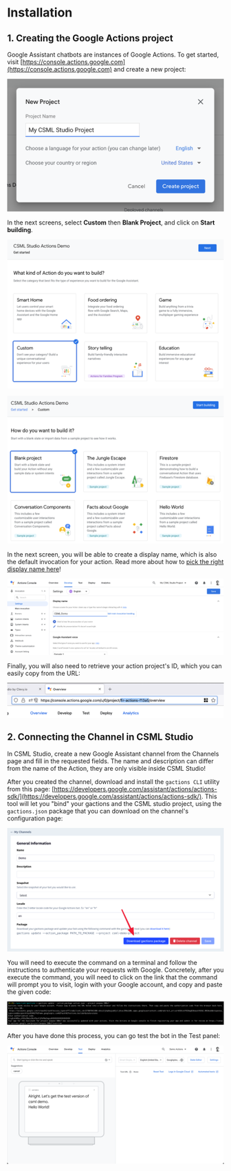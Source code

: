 # Installation

## 1. Creating the Google Actions project

Google Assistant chatbots are instances of Google Actions. To get started, visit [https://console.actions.google.com](https://console.actions.google.com) and create a new project:

![](../../.gitbook/assets/image%20%2897%29.png)

In the next screens, select **Custom** then **Blank Project**, and click on **Start building**.

![](../../.gitbook/assets/cleanshot-2021-06-08-at-11.28.51.png)

![](../../.gitbook/assets/cleanshot-2021-06-08-at-11.29.07.png)

In the next screen, you will be able to create a display name, which is also the default invocation for your action. Read more about how to [pick the right display name here](https://support.google.com/actions-console/answer/9613473?hl=en#null)!

![](../../.gitbook/assets/image%20%2895%29.png)

Finally, you will also need to retrieve your action project's ID, which you can easily copy from the URL:

![](../../.gitbook/assets/cleanshot-2021-06-09-at-14.23.09-2x.png)

## 2. Connecting the Channel in CSML Studio

In CSML Studio, create a new Google Assistant channel from the Channels page and fill in the requested fields. The name and description can differ from the name of the Action, they are only visible inside CSML Studio!

After you created the channel, download and install the `gactions CLI` utility from this page: [https://developers.google.com/assistant/actions/actions-sdk/](https://developers.google.com/assistant/actions/actions-sdk/). This tool will let you "bind" your gactions and the CSML studio project, using the `gactions.json` package that you can download on the channel's configuration page:

![](../../.gitbook/assets/image%20%2898%29.png)

You will need to execute the command on a terminal and follow the instructions to authenticate your requests with Google. Concretely, after you execute the command, you will need to click on the link that the command will prompt you to visit, login with your Google account, and copy and paste the given code:

![](../../.gitbook/assets/image%20%2894%29.png)

After you have done this process, you can go test the bot in the Test panel:

![](../../.gitbook/assets/cleanshot-2021-06-09-at-14.27.26-2x.png)

